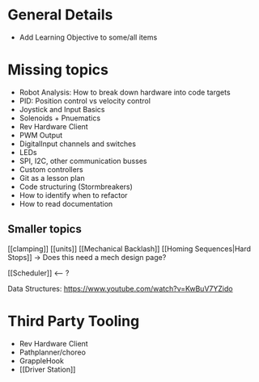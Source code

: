 # General Details

- Add Learning Objective to some/all items

# Missing topics

- Robot Analysis: How to break down hardware into code targets
- PID: Position control vs velocity control
- Joystick and Input Basics
- Solenoids + Pnuematics
- Rev Hardware Client
- PWM Output
- DigitalInput channels and switches
- LEDs
- SPI, I2C, other communication busses
- Custom controllers
- Git as a lesson plan
- Code structuring (Stormbreakers)
- How to identify when to refactor
- How to read documentation

## Smaller topics
[[clamping]]
[[units]]
[[Mechanical Backlash]]
[[Homing Sequences|Hard Stops]] -> Does this need a mech design page?

[[Scheduler]] <-- ? 

Data Structures: https://www.youtube.com/watch?v=KwBuV7YZido


# Third Party Tooling
- Rev Hardware Client
- Pathplanner/choreo
- GrappleHook
- [[Driver Station]]
